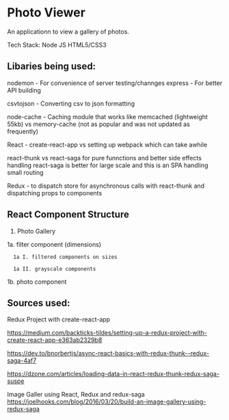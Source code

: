# Photo Viewer

An applicationn to view a gallery of photos.

Tech Stack:
Node JS
HTML5/CSS3

## Libaries being used:

nodemon - For convenience of server testing/channges
express - For better API building

csvtojson - Converting csv to json formatting

node-cache - Caching module that works like memcached (lightweight 55kb)
  vs memory-cache (not as popular and was not updated as frequently)

React - create-react-app 
  vs setting up webpack which can take awhile

react-thunk
  vs react-saga for pure funnctions and better side effects handling
  react-saga is better for large scale and this is an SPA handling small routing

Redux - to dispatch store for asynchronous calls with react-thunk and dispatching props to components






## React Component Structure

1. Photo Gallery

  1a. filter component (dimensions)

      1a I. filtered components on sizes

      1a II. grayscale components
    
  1b. photo component

## Sources used:

Redux Project with create-react-app

https://medium.com/backticks-tildes/setting-up-a-redux-project-with-create-react-app-e363ab2329b8

https://dev.to/bnorbertjs/async-react-basics-with-redux-thunk--redux-saga-4af7

https://dzone.com/articles/loading-data-in-react-redux-thunk-redux-saga-suspe

Image Galler using React, Redux and redux-saga
https://joelhooks.com/blog/2016/03/20/build-an-image-gallery-using-redux-saga